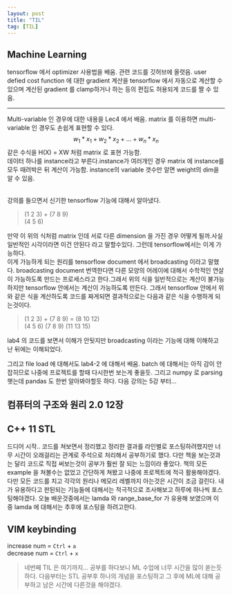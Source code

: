 ```yaml
---
layout: post
title: "TIL"
tag: [TIL]
---
```


## **Machine Learning**
tensorflow 에서 optimizer 사용법을 배움. 관련 코드를 깃허브에 올렷음.
user defied cost function 에 대한 gradient 계산을 tensorflow 에서 자동으로 계산할 수 있으며 계산된 gradient 를 clamp하거나 하는 등의 편집도 허용되게 코드를 짤 수 있음.
- - -
Multi-variable 인 경우에 대한 내용을 Lec4 에서 배움.
matrix 를 이용하면 multi-variable 인 경우도 손쉽게 표현할 수 있다. 
$$
w_1 * x_1 + w_2 * x_2 + ... + w_n * x_n
$$
같은 수식을 H(X) = XW 처럼 matrix 로 표현 가능함.
<br/> 데이터 하나를 instance라고 부른다.instance가 여러개인 경우 matrix 에 instance를 모두 때려박은 뒤 계산이 가능함. instance의 variable 갯수만 알면 weight의 dim을 알 수 있음.
<br/><br/>

강의를 들으면서 신기한 tensorflow 기능에 대해서 알아냈다.<br/>
>(1 2 3) + (7 8 9)<br/>
>(4 5 6)<br/>

만약 이 위의 식처럼 matrix 인데 서로 다른 dimension 을 가진 경우 어떻게 될까.사실 일반적인 시각이라면 이건 안된다 라고 말할수있다. 그런데 tensorflow에서는 이게 가능하다. <br/>
이게 가능하게 되는 원리를 tensorflow document 에서 broadcasting 이라고 말했다. broadcasting document 번역한다면 다른 모양의 어레이에 대해서 수학적인 연살이 가능하도록 만드는 프로세스라고 한다.그래서 위의 식을 일반적으로는 계산이 불가능 하지만 tensorflow 안에서는 계산이 가능하도록 만든다. 그래서 tensorflow 안에서 위와 같은 식을 계산하도록 코드를 짜게되면 결과적으로는 다음과 같은 식을 수행하게 되는것이다.
>(1 2 3) + (7 8 9) = (8  10 12)<br/>
>(4 5 6)   (7 8 9)   (11 13 15)<br/>

lab4 의 코드를 보면서 이해가 안됫지만 broadcasting 이라는 기능에 대해 이해하고 난 뒤에는 이해되었다.

그리고 file load 에 대해서도 lab4-2 에 대해서 배움. batch 에 대해서는 아직 감이 안잡히므로 나중에 프로젝트를 할때 다시한번 보는게 좋을듯. 그리고 numpy 로 parsing 햇는데 pandas 도 한번 알아봐야할듯 하다.
다음 강의는 5강 부터...
## **컴퓨터의 구조와 원리 2.0 12장**


## **C++ 11 STL**
드디어 시작..
코드를 쳐보면서 정리했고 정리한 결과를 라인별로 포스팅하려했지만 너무 시간이 오래걸리는 관계로 주석으로 처리해서 공부하기로 했다. 다만 책을 보는것과는 달리 코드로 직접 써보는것이 공부가 훨씬 잘 되는 느낌이라 좋았다. 책의 모든 example 을 쳐볼수는 없었고 간단하게 쳐봤고 나중에 프로젝트에 적극 활용해야겠다. 다만 모든 코드를 치고 각각의 원리나 메모리 레벨까지 아는것은 시간이 조금 걸린다. 내가 유용하다고 판된되는 기능들에 대해서는 적극적으로 조사해보고 하루에 하나씩 포스팅해야겠다. 오늘 배운것중에서는 lamda 와 range_base_for 가 유용해 보였으며 이 중 lamda 에 대해서는 추후에 포스팅을 하려고한다.

## VIM keybinding
increase num = `Ctrl` + `a` <br/>
decrease num = `Ctrl` + `x`


>네번째 TIL 은 여기까지... 공부를 하다보니 ML 수업에 너무 시간을 많이 쏟는듯하다. 다음부터는 STL 공부후 하나의 개념을 포스팅하고 그 후에 ML에 대해 공부하고 남은 시간에 다른것을 해야겠다.